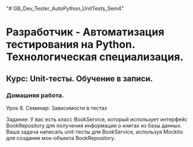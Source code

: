 "# GB_Dev_Tester_AutoPython_UnitTests_Sem4" 

# Разработчик - Автоматизация тестирования на Python. Технологическая специализация. #

## Курс: Unit-тесты. Обучение в записи. #

### Домашняя работа. #

Урок 8. Семинар: Зависимости в тестах

Задание:
У вас есть класс BookService, который использует интерфейс BookRepository для получения информации о книгах из базы данных. Ваша задача написать unit-тесты для BookService, используя Mockito для создания мок-объекта BookRepository.
